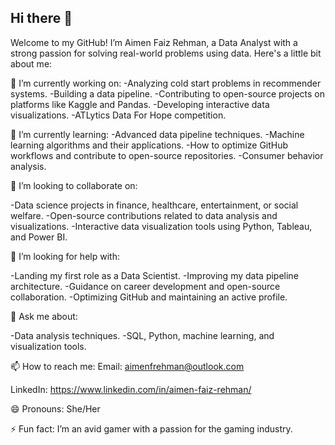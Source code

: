 ## Hi there 👋

Welcome to my GitHub! I’m Aimen Faiz Rehman, a Data Analyst with a strong passion for solving real-world problems using data. Here's a little bit about me:

🔭 I’m currently working on:
-Analyzing cold start problems in recommender systems.
-Building a data pipeline. 
-Contributing to open-source projects on platforms like Kaggle and Pandas.
-Developing interactive data visualizations.
-ATLytics Data For Hope competition. 

🌱 I’m currently learning:
-Advanced data pipeline techniques.
-Machine learning algorithms and their applications.
-How to optimize GitHub workflows and contribute to open-source repositories.
-Consumer behavior analysis. 

👯 I’m looking to collaborate on:

-Data science projects in finance, healthcare, entertainment, or social welfare.
-Open-source contributions related to data analysis and visualizations.
-Interactive data visualization tools using Python, Tableau, and Power BI.

🤔 I’m looking for help with:

-Landing my first role as a Data Scientist. 
-Improving my data pipeline architecture.
-Guidance on career development and open-source collaboration.
-Optimizing GitHub and maintaining an active profile.

💬 Ask me about:

-Data analysis techniques.
-SQL, Python, machine learning, and visualization tools.

📫 How to reach me:
Email: aimenfrehman@outlook.com

LinkedIn: https://www.linkedin.com/in/aimen-faiz-rehman/

😄 Pronouns:
She/Her

⚡ Fun fact:
I’m an avid gamer with a passion for the gaming industry.

